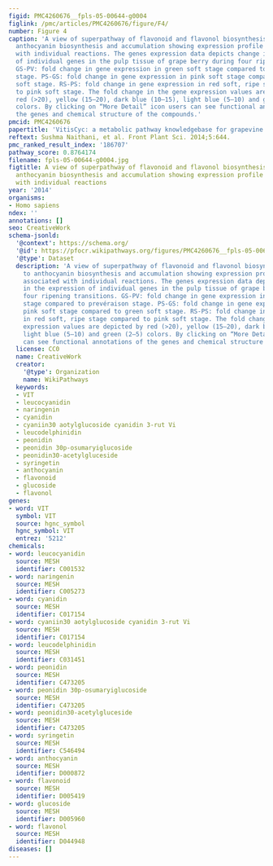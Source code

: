 ```yaml
---
figid: PMC4260676__fpls-05-00644-g0004
figlink: /pmc/articles/PMC4260676/figure/F4/
number: Figure 4
caption: 'A view of superpathway of flavonoid and flavonol biosynthesis leading to
  anthocyanin biosynthesis and accumulation showing expression profile of genes associated
  with individual reactions. The genes expression data depicts change in the expression
  of individual genes in the pulp tissue of grape berry during four ripening transitions.
  GS-PV: fold change in gene expression in green soft stage compared to prevéraison
  stage. PS-GS: fold change in gene expression in pink soft stage compared to green
  soft stage. RS-PS: fold change in gene expression in red soft, ripe stage compared
  to pink soft stage. The fold change in the gene expression values are depicted by
  red (>20), yellow (15–20), dark blue (10–15), light blue (5–10) and green (2–5)
  colors. By clicking on “More Detail” icon users can see functional annotations of
  the genes and chemical structure of the compounds.'
pmcid: PMC4260676
papertitle: 'VitisCyc: a metabolic pathway knowledgebase for grapevine (Vitis vinifera).'
reftext: Sushma Naithani, et al. Front Plant Sci. 2014;5:644.
pmc_ranked_result_index: '186707'
pathway_score: 0.8764174
filename: fpls-05-00644-g0004.jpg
figtitle: A view of superpathway of flavonoid and flavonol biosynthesis leading to
  anthocyanin biosynthesis and accumulation showing expression profile of genes associated
  with individual reactions
year: '2014'
organisms:
- Homo sapiens
ndex: ''
annotations: []
seo: CreativeWork
schema-jsonld:
  '@context': https://schema.org/
  '@id': https://pfocr.wikipathways.org/figures/PMC4260676__fpls-05-00644-g0004.html
  '@type': Dataset
  description: 'A view of superpathway of flavonoid and flavonol biosynthesis leading
    to anthocyanin biosynthesis and accumulation showing expression profile of genes
    associated with individual reactions. The genes expression data depicts change
    in the expression of individual genes in the pulp tissue of grape berry during
    four ripening transitions. GS-PV: fold change in gene expression in green soft
    stage compared to prevéraison stage. PS-GS: fold change in gene expression in
    pink soft stage compared to green soft stage. RS-PS: fold change in gene expression
    in red soft, ripe stage compared to pink soft stage. The fold change in the gene
    expression values are depicted by red (>20), yellow (15–20), dark blue (10–15),
    light blue (5–10) and green (2–5) colors. By clicking on “More Detail” icon users
    can see functional annotations of the genes and chemical structure of the compounds.'
  license: CC0
  name: CreativeWork
  creator:
    '@type': Organization
    name: WikiPathways
  keywords:
  - VIT
  - leucocyanidin
  - naringenin
  - cyanidin
  - cyaniin30 aotylglucoside cyanidin 3-rut Vi
  - leucodelphinidin
  - peonidin
  - peonidin 30p-osumaryiglucoside
  - peonidin30-acetylgluceside
  - syringetin
  - anthocyanin
  - flavonoid
  - glucoside
  - flavonol
genes:
- word: VIT
  symbol: VIT
  source: hgnc_symbol
  hgnc_symbol: VIT
  entrez: '5212'
chemicals:
- word: leucocyanidin
  source: MESH
  identifier: C001532
- word: naringenin
  source: MESH
  identifier: C005273
- word: cyanidin
  source: MESH
  identifier: C017154
- word: cyaniin30 aotylglucoside cyanidin 3-rut Vi
  source: MESH
  identifier: C017154
- word: leucodelphinidin
  source: MESH
  identifier: C031451
- word: peonidin
  source: MESH
  identifier: C473205
- word: peonidin 30p-osumaryiglucoside
  source: MESH
  identifier: C473205
- word: peonidin30-acetylgluceside
  source: MESH
  identifier: C473205
- word: syringetin
  source: MESH
  identifier: C546494
- word: anthocyanin
  source: MESH
  identifier: D000872
- word: flavonoid
  source: MESH
  identifier: D005419
- word: glucoside
  source: MESH
  identifier: D005960
- word: flavonol
  source: MESH
  identifier: D044948
diseases: []
---
```

